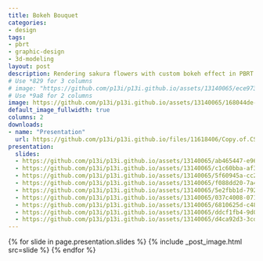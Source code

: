 ```yaml
---
title: Bokeh Bouquet
categories:
- design
tags:
- pbrt
- graphic-design
- 3d-modeling
layout: post
description: Rendering sakura flowers with custom bokeh effect in PBRT (Stanford CS 348B)
# Use *829 for 3 columns 
# image: "https://github.com/p13i/p13i.github.io/assets/13140065/ece9730a-1b90-4513-9159-fd3f9e46a829"
# Use *9a8 for 2 columns
image: https://github.com/p13i/p13i.github.io/assets/13140065/168044de-a147-4477-a2e4-07c70cb439a8
default_image_fullwidth: true
columns: 2
downloads:
- name: "Presentation"
  url: https://github.com/p13i/p13i.github.io/files/11618406/Copy.of.CS.348B.Presentation.pdf
presentation:
  slides:
  - https://github.com/p13i/p13i.github.io/assets/13140065/ab465447-e964-40e1-aa52-061e7ee73a6a
  - https://github.com/p13i/p13i.github.io/assets/13140065/c1c60bba-af37-4b60-b43c-6579202b69ab
  - https://github.com/p13i/p13i.github.io/assets/13140065/5f60945a-cc23-4914-b517-8e4c78b0f4b2
  - https://github.com/p13i/p13i.github.io/assets/13140065/f088dd20-7a41-49fe-bb9a-1a33f7196af0
  - https://github.com/p13i/p13i.github.io/assets/13140065/5e2fbb1d-7927-45b5-982a-6051012926b8
  - https://github.com/p13i/p13i.github.io/assets/13140065/037c4008-0710-4b89-9eba-232f66218f58
  - https://github.com/p13i/p13i.github.io/assets/13140065/6810625d-c48f-4a67-ac9b-7efa2c506185
  - https://github.com/p13i/p13i.github.io/assets/13140065/ddcf1fb4-9d0e-47ad-9d0d-f9a3ae3f3c73
  - https://github.com/p13i/p13i.github.io/assets/13140065/d4ca92d3-3cd1-44d8-927a-e2b5bfcb4821
---
```


{% for slide in page.presentation.slides %}
{% include _post_image.html src=slide %}
{% endfor %}
